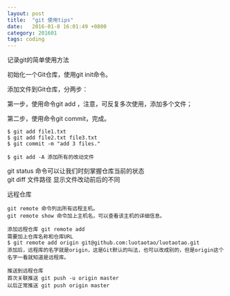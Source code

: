 ```yaml
---
layout: post
title:  "git 使用tips"
date:   2016-01-8 16:01:49 +0800
category: 201601
tags: coding
---
```

记录git的简单使用方法

<!--break-->

初始化一个Git仓库，使用git init命令。

添加文件到Git仓库，分两步：

第一步，使用命令git add <file>，注意，可反复多次使用，添加多个文件；

第二步，使用命令git commit，完成。

	$ git add file1.txt
	$ git add file2.txt file3.txt
	$ git commit -m "add 3 files."
	
	$ git add -A 添加所有的改动文件
	
git status 命令可以让我们时刻掌握仓库当前的状态  
git diff 文件路径  显示文件改动前后的不同

远程仓库

	git remote 命令列出所有远程主机。
	git remote show 命令加上主机名，可以查看该主机的详细信息。

    添加远程仓库 git remote add
	需要加上仓库名称和仓库URL	
	$ git remote add origin git@github.com:luotaotao/luotaotao.git
	添加后，远程库的名字就是origin，这是Git默认的叫法，也可以改成别的，但是origin这个名字一看就知道是远程库。
	
	推送到远程仓库
	首次关联推送 git push -u origin master
	以后正常推送 git push origin master
	
	
	
	
	
